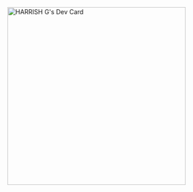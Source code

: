 <a href="https://app.daily.dev/harrishg"><img src="https://api.daily.dev/devcards/0786a57e3912428fb467f22026ca558a.png?r=n37" width="400" alt="HARRISH G's Dev Card"/></a>
